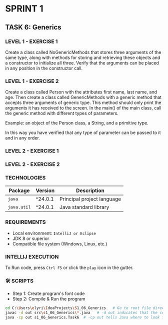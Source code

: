 # SPRINT 1
## TASK 6: Generics

### LEVEL 1 - EXERCISE 1
Create a class called NoGenericMethods that stores three 
arguments of the same type, along with methods for storing 
and retrieving these objects and a constructor to 
initialize all three. Verify that the arguments can be 
placed in any position in the constructor call.

### LEVEL 1 - EXERCISE 2
Create a class called Person with the attributes first 
name, last name, and age. Then create a class called 
GenericMethods with a generic method that accepts three 
arguments of generic type. This method should only print 
the arguments it has received to the screen. In the main() 
of the main class, call the generic method with different 
types of parameters.

Example: an object of the Person class, a String, and a 
primitive type.

In this way you have verified that any type of parameter 
can be passed to it and in any order.

### LEVEL 2 - EXERCISE 1

### LEVEL 2 - EXERCISE 2

### TECHNOLOGIES
| Package                    | Version | Description                |
|----------------------------|---------|----------------------------|
| `java`                     | ^24.0.1 | Principal project language |
| `java.util`                | ^24.0.1 | Java standard library      |

### REQUIREMENTS
- Local environment: `IntelliJ or Eclipse`
- JDK 8 or superior
- Compatible file system (Windows, Linux, etc.)
###  INTELLIJ EXECUTION
To Run code, press `Ctrl F5` or click the `play` icon in the gutter.

### 🛠️ SCRIPTS

- Step 1: Create program's font code
- Step 2: Compile & Run the program

```bash
cd C:\Users\elyri\IdeaProjects\S1_06_Generics   # Go to root file directory
javac -d out src\s1_06_Generics\*.java   # -d out indicates that the compiled .classes will be placed in an out folder
java -cp out s1_06_Generics.Task6  # -cp out tells Java where to look for the .class
```
